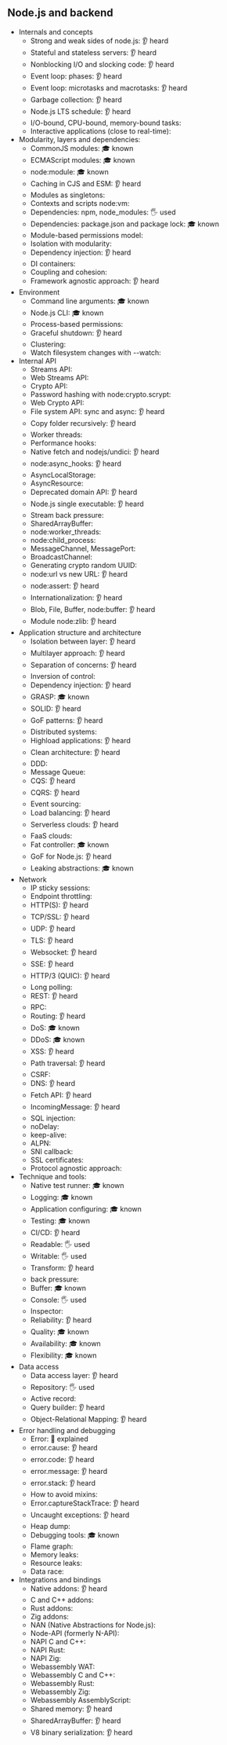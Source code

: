 ## Node.js and backend

- Internals and concepts
  - Strong and weak sides of node.js: 👂 heard
  - Stateful and stateless servers: 👂 heard
  - Nonblocking I/O and slocking code: 👂 heard
  - Event loop: phases: 👂 heard
  - Event loop: microtasks and macrotasks: 👂 heard
  - Garbage collection: 👂 heard
  - Node.js LTS schedule: 👂 heard
  - I/O-bound, CPU-bound, memory-bound tasks:
  - Interactive applications (close to real-time):
- Modularity, layers and dependencies:
  - CommonJS modules: 🎓 known
  - ECMAScript modules: 🎓 known
  - node:module: 🎓 known
  - Caching in CJS and ESM: 👂 heard
  - Modules as singletons:
  - Contexts and scripts node:vm:
  - Dependencies: npm, node_modules: 🖐️ used
  - Dependencies: package.json and package lock: 🎓 known
  - Module-based permissions model:
  - Isolation with modularity:
  - Dependency injection: 👂 heard
  - DI containers: 
  - Coupling and cohesion:
  - Framework agnostic approach: 👂 heard
- Environment
  - Command line arguments: 🎓 known
  - Node.js CLI: 🎓 known
  - Process-based permissions:
  - Graceful shutdown: 👂 heard
  - Clustering: 
  - Watch filesystem changes with --watch:
- Internal API
  - Streams API:
  - Web Streams API:
  - Crypto API:
  - Password hashing with node:crypto.scrypt:
  - Web Crypto API:
  - File system API: sync and async: 👂 heard
  - Copy folder recursively: 👂 heard
  - Worker threads: 
  - Performance hooks:
  - Native fetch and nodejs/undici: 👂 heard
  - node:async_hooks: 👂 heard
  - AsyncLocalStorage: 
  - AsyncResource:
  - Deprecated domain API: 👂 heard
  - Node.js single executable: 👂 heard
  - Stream back pressure: 
  - SharedArrayBuffer:
  - node:worker_threads:
  - node:child_process:
  - MessageChannel, MessagePort:
  - BroadcastChannel:
  - Generating crypto random UUID:
  - node:url vs new URL: 👂 heard
  - node:assert: 👂 heard
  - Internationalization: 👂 heard
  - Blob, File, Buffer, node:buffer: 👂 heard
  - Module node:zlib: 👂 heard
- Application structure and architecture
  - Isolation between layer: 👂 heard
  - Multilayer approach: 👂 heard
  - Separation of concerns: 👂 heard
  - Inversion of control:
  - Dependency injection: 👂 heard
  - GRASP: 🎓 known
  - SOLID: 👂 heard
  - GoF patterns: 👂 heard
  - Distributed systems:
  - Highload applications: 👂 heard
  - Clean architecture: 👂 heard
  - DDD: 
  - Message Queue:
  - CQS: 👂 heard
  - CQRS: 👂 heard
  - Event sourcing: 
  - Load balancing: 👂 heard
  - Serverless clouds: 👂 heard
  - FaaS clouds:
  - Fat controller: 🎓 known
  - GoF for Node.js: 👂 heard
  - Leaking abstractions: 🎓 known
- Network
  - IP sticky sessions:
  - Endpoint throttling:
  - HTTP(S): 👂 heard
  - TCP/SSL: 👂 heard
  - UDP: 👂 heard
  - TLS: 👂 heard
  - Websocket: 👂 heard
  - SSE: 👂 heard
  - HTTP/3 (QUIC): 👂 heard
  - Long polling:
  - REST: 👂 heard
  - RPC:
  - Routing: 👂 heard
  - DoS: 🎓 known
  - DDoS: 🎓 known
  - XSS: 👂 heard
  - Path traversal: 👂 heard
  - CSRF: 
  - DNS: 👂 heard
  - Fetch API: 👂 heard
  - IncomingMessage: 👂 heard
  - SQL injection:
  - noDelay:
  - keep-alive:
  - ALPN:
  - SNI callback:
  - SSL certificates:
  - Protocol agnostic approach:
- Technique and tools:
  - Native test runner: 🎓 known
  - Logging: 🎓 known
  - Application configuring: 🎓 known
  - Testing: 🎓 known
  - CI/CD: 👂 heard
  - Readable: 🖐️ used
  - Writable: 🖐️ used
  - Transform: 👂 heard
  - back pressure:
  - Buffer: 🎓 known
  - Console: 🖐️ used
  - Inspector:
  - Reliability: 👂 heard
  - Quality: 🎓 known
  - Availability: 🎓 known
  - Flexibility: 🎓 known
- Data access
  - Data access layer: 👂 heard
  - Repository: 🖐️ used
  - Active record:
  - Query builder: 👂 heard
  - Object-Relational Mapping: 👂 heard
- Error handling and debugging
  - Error: 🙋 explained
  - error.cause: 👂 heard
  - error.code: 👂 heard
  - error.message: 👂 heard
  - error.stack: 👂 heard
  - How to avoid mixins:
  - Error.captureStackTrace: 👂 heard
  - Uncaught exceptions: 👂 heard
  - Heap dump:
  - Debugging tools: 🎓 known
  - Flame graph:
  - Memory leaks:
  - Resource leaks:
  - Data race:
- Integrations and bindings
  - Native addons: 👂 heard
  - C and C++ addons:
  - Rust addons:
  - Zig addons:
  - NAN (Native Abstractions for Node.js):
  - Node-API (formerly N-API):
  - NAPI C and C++:
  - NAPI Rust:
  - NAPI Zig:
  - Webassembly WAT:
  - Webassembly C and C++:
  - Webassembly Rust:
  - Webassembly Zig:
  - Webassembly AssemblyScript:
  - Shared memory: 👂 heard
  - SharedArrayBuffer: 👂 heard
  - V8 binary serialization: 👂 heard
